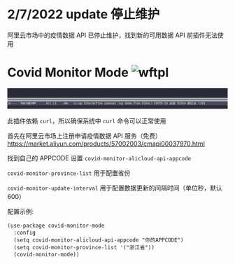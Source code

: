 # 2/7/2022 update 停止维护
阿里云市场中的疫情数据 API 已停止维护，找到新的可用数据 API 前插件无法使用

# Covid Monitor Mode ![wftpl](http://www.wtfpl.net/wp-content/uploads/2012/12/wtfpl-badge-4.png)

![Preview](screenshot.png)

此插件依赖 `curl`，所以确保系统中 `curl` 命令可以正常使用

首先在阿里云市场上注册申请疫情数据 API 服务（免费）
https://market.aliyun.com/products/57002003/cmapi00037970.html

找到自己的 APPCODE 设置 `covid-monitor-alicloud-api-appcode`

`covid-monitor-province-list` 用于配置省份

`covid-monitor-update-interval` 用于配置数据更新的间隔时间（单位秒，默认600）

配置示例:

    (use-package covid-monitor-mode
      :config
      (setq covid-monitor-alicloud-api-appcode "你的APPCODE")
      (setq covid-monitor-province-list '("浙江省"))
      (covid-monitor-mode))
